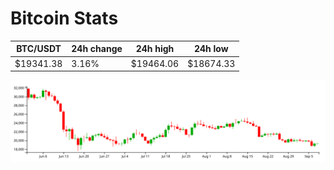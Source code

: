 # Bitcoin Stats

BTC/USDT|24h change|24h high|24h low|
|---|---|---|---|
|$19341.38|3.16%|$19464.06|$18674.33|

<img src="./chart.svg">
